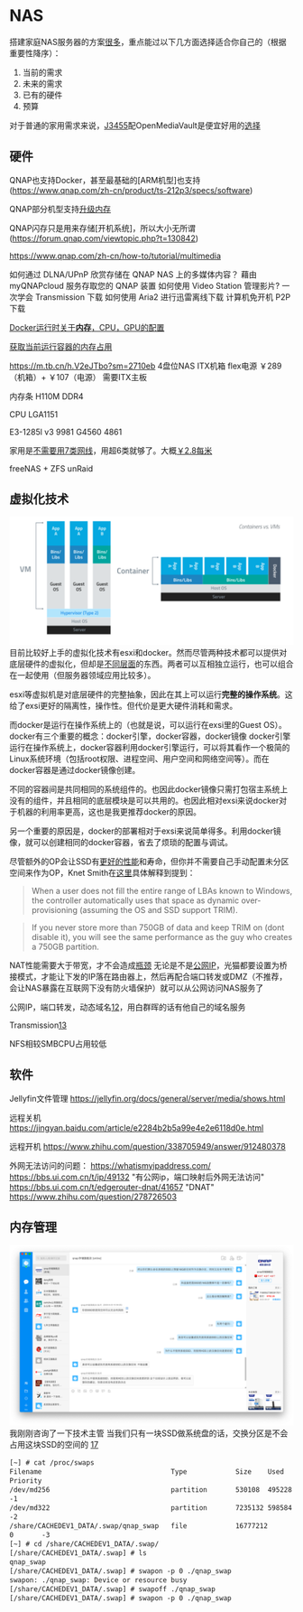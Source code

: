 # NAS

搭建家庭NAS服务器的方案[很多][1]，重点能过以下几方面选择适合你自己的（根据重要性降序）：
1) 当前的需求
2) 未来的需求
3) 已有的硬件
4) 预算

对于普通的家用需求来说，[J3455][2]配OpenMediaVault是便宜好用的[选择][3]

## 硬件

QNAP也支持Docker，甚至最基础的[ARM机型]也支持(https://www.qnap.com/zh-cn/product/ts-212p3/specs/software)

QNAP部分机型支持[升级内存](https://www.qnap.com/en/support/con_show.php?cid=9)

QNAP闪存只是用来存储[开机系统]，所以大小无所谓(https://forum.qnap.com/viewtopic.php?t=130842)


https://www.qnap.com/zh-cn/how-to/tutorial/multimedia

如何通过 DLNA/UPnP 欣赏存储在 QNAP NAS 上的多媒体内容？
藉由 myQNAPcloud 服务存取您的 QNAP 装置
如何使用 Video Station 管理影片?
一次学会 Transmission 下载
如何使用 Aria2 进行迅雷离线下载
计算机免开机 P2P 下载

[Docker运行时关于**内存**，CPU，GPU的配置](https://docs.docker.com/config/containers/resource_constraints/)

[获取当前运行容器的内存占用](https://docs.docker.com/engine/reference/commandline/stats/)


https://m.tb.cn/h.V2eJTbo?sm=2710eb
4盘位NAS ITX机箱 flex电源
￥289 （机箱）+ ￥107（电源）
需要ITX主板

内存条
H110M
DDR4

CPU LGA1151

E3-1285l v3 9981
G4560 4861


家用是[不需要用7类网线][5]，用超6类就够了。大概[￥2.8每米](https://detail.tmall.com/item.htm?id=592380154094)

freeNAS + ZFS
unRaid

## 虚拟化技术
![containers-vs-vms](./containers-vs-vms.webp)
目前比较好上手的虚拟化技术有esxi和docker。然而尽管两种技术都可以提供对底层硬件的虚拟化，但却是[不同层面][4]的东西。两者可以互相独立运行，也可以组合在一起使用（但服务器领域应用比较多）。

esxi等虚拟机是对底层硬件的完整抽象，因此在其上可以运行**完整的操作系统**。这给了exsi更好的隔离性，操作性。但代价是更大硬件消耗和需求。

而docker是运行在操作系统上的（也就是说，可以运行在exsi里的Guest OS）。
docker有三个重要的概念：docker引擎，docker容器，docker镜像
docker引擎运行在操作系统上，docker容器利用docker引擎运行，可以将其看作一个极简的Linux系统环境（包括root权限、进程空间、用户空间和网络空间等）。而在docker容器是通过docker镜像创建。

不同的容器间是共同相同的系统组件的。也因此docker镜像只需打包宿主系统上没有的组件，并且相同的底层模块是可以共用的。也因此相对exsi来说docker对于机器的利用率更高，这也是我更推荐docker的原因。

另一个重要的原因是，docker的部署相对于exsi来说简单得多。利用docker镜像，就可以创建相同的docker容器，省去了烦琐的配置与调试。


尽管额外的OP会让SSD有[更好的性能][8]和寿命，但你并不需要自己手动配置未分区空间来作为OP，Knet Smith在[这里][9]具体解释到提到：
> When a user does not fill the entire range of LBAs known to Windows, the controller automatically uses that space as dynamic over-provisioning (assuming the OS and SSD support TRIM).

> If you never store more than 750GB of data and keep TRIM on (dont disable it), you will see the same performance as the guy who creates a 750GB partition.


NAT性能需要大于带宽，才不会造成[瓶颈][11]
无论是不是[公网IP][12]，光猫都要设置为桥接模式，才能让下发的IP落在路由器上，然后再配合端口转发或DMZ（不推荐，会让NAS暴露在互联网下没有防火墙保护）就可以从公网访问NAS服务了

公网IP，端口转发，动态域名[12]，用白群晖的话有他自己的域名服务

Transmission[13]

NFS相较SMBCPU占用较低

## 软件

Jellyfin文件管理
https://jellyfin.org/docs/general/server/media/shows.html

远程关机
https://jingyan.baidu.com/article/e2284b2b5a99e4e2e6118d0e.html

远程开机
https://www.zhihu.com/question/338705949/answer/912480378

外网无法访问的问题：
https://whatismyipaddress.com/
https://bbs.ui.com.cn/t/ip/49132 "有公网ip，端口映射后外网无法访问"
https://bbs.ui.com.cn/t/edgerouter-dnat/41657 "DNAT"
https://www.zhihu.com/question/278726503

## 内存管理
![](./ssd-swap.png)
我刚刚咨询了一下技术主管
当我们只有一块SSD做系统盘的话，交换分区是不会占用这块SSD的空间的
[17]

```
[~] # cat /proc/swaps
Filename                                Type            Size    Used    Priority
/dev/md256                              partition       530108  495228  -1
/dev/md322                              partition       7235132 598584  -2
/share/CACHEDEV1_DATA/.swap/qnap_swap   file            16777212        0       -3
[~] # cd /share/CACHEDEV1_DATA/.swap/
[/share/CACHEDEV1_DATA/.swap] # ls
qnap_swap
[/share/CACHEDEV1_DATA/.swap] # swapon -p 0 ./qnap_swap
swapon: ./qnap_swap: Device or resource busy
[/share/CACHEDEV1_DATA/.swap] # swapoff ./qnap_swap
[/share/CACHEDEV1_DATA/.swap] # swapon -p 0 ./qnap_swap
```

[1]: https://www.zhihu.com/question/21359049/answer/34375825
[2]: https://s.taobao.com/search?q=J3455
[3]: https://www.bilibili.com/video/BV18W411f7u9?t=5m49s
[4]: https://www.upguard.com/blog/docker-vs-vmware-how-do-they-stack-up
[5]: https://www.zhihu.com/question/317765503/answer/1055708744 "家庭装修，现在网线布六类还是七类线比较好？ - 大盗的回答 - 知乎"
[6]: https://www.quora.com/Is-the-speed-of-SSD-and-RAM-the-same "SSD比内存慢了两个数量级"
[7]: https://unix.stackexchange.com/questions/2658/why-use-swap-when-there-is-more-than-enough-free-space-in-ram "linux会把内存中比较少用到的部分放到swap里"
[8]: https://www.anandtech.com/show/6489/playing-with-op "预留空间对SSD的影响"
[9]: https://blog.seagate.com/intelligent/gassing-up-your-ssd/
[9.1]: https://forums.anandtech.com/threads/a-question-about-overprovisioning-in-ssds.2497601/
[10]: https://www.techspot.com/news/52835-understanding-ssds-the-need-for-trim-overprovisioning-and-more.html
[11]: https://www.bilibili.com/video/BV1vz411b7tC?t=1m52s
[12]: https://www.bilibili.com/video/BV1Z4411n7JB?t=3m58s
[12.1]: https://www.v2ex.com/t/582688 "如何得到公网IP"
[13]: https://www.bilibili.com/video/BV1H4411p7LA?t=19m02s
[14]: https://www.tinymediamanager.org/
[15]: https://post.smzdm.com/p/a4wmwkrl/ "利用tinyMediaManager刮削影片，解决plex电影墙的问题"
[16]: https://www.bilibili.com/video/av94293208/
[17]: https://forum.qnap.com/viewtopic.php?t=149957
[18]: https://www.thegeekdiary.com/centos-rhel-how-to-prioritize-the-devices-used-for-swap-partition/